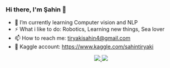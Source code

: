 ### Hi there, I'm Şahin 👋



- 🌱 I’m currently learning  Computer vision and NLP <br>
- ⚡ What i like to do: Robotics, Learning  new things, Sea lover  <br>
- 📫 How to reach me: tiryakisahin4@gmail.com  <br>
- :blue_book: Kaggle account: https://www.kaggle.com/sahintiryaki  <br>
<div style = "width:100%;min-height:150px;text-align:center;"> 
  <a href= "https://www.linkedin.com/in/sahin-tiryaki-95a76a1b1/"> 
    <img src="https://img.shields.io/badge/LinkedIn-0077B5?style=for-the-badge&logo=linkedin&logoColor=white" />
  </a>
  
   <a href= "https://medium.com/@tiryakisahin4"> 
    <img src="https://img.shields.io/badge/Medium-12100E?style=for-the-badge&logo=medium&logoColor=white" />
  </a>

</div> <br>

